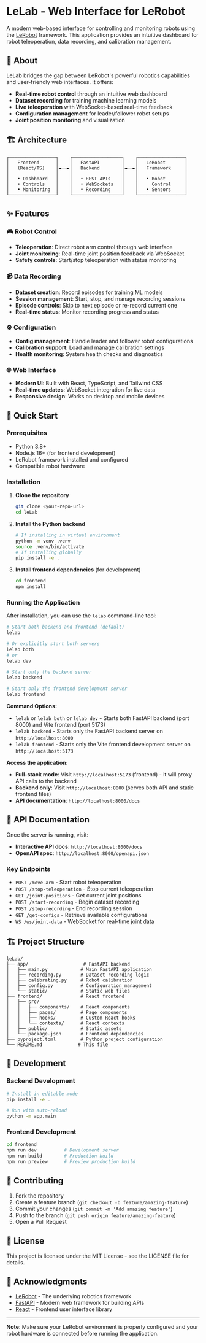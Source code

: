 # LeLab - Web Interface for LeRobot

A modern web-based interface for controlling and monitoring robots using the [LeRobot](https://github.com/huggingface/lerobot) framework. This application provides an intuitive dashboard for robot teleoperation, data recording, and calibration management.

## 🤖 About

LeLab bridges the gap between LeRobot's powerful robotics capabilities and user-friendly web interfaces. It offers:

- **Real-time robot control** through an intuitive web dashboard
- **Dataset recording** for training machine learning models
- **Live teleoperation** with WebSocket-based real-time feedback
- **Configuration management** for leader/follower robot setups
- **Joint position monitoring** and visualization

## 🏗️ Architecture

```
┌─────────────────┐    ┌──────────────────┐    ┌─────────────────┐
│   Frontend      │    │   FastAPI        │    │   LeRobot       │
│   (React/TS)    │◄──►│   Backend        │◄──►│   Framework     │
│                 │    │                  │    │                 │
│   • Dashboard   │    │   • REST APIs    │    │   • Robot       │
│   • Controls    │    │   • WebSockets   │    │     Control     │
│   • Monitoring  │    │   • Recording    │    │   • Sensors     │
└─────────────────┘    └──────────────────┘    └─────────────────┘
```

## ✨ Features

### 🎮 Robot Control

- **Teleoperation**: Direct robot arm control through web interface
- **Joint monitoring**: Real-time joint position feedback via WebSocket
- **Safety controls**: Start/stop teleoperation with status monitoring

### 📹 Data Recording

- **Dataset creation**: Record episodes for training ML models
- **Session management**: Start, stop, and manage recording sessions
- **Episode controls**: Skip to next episode or re-record current one
- **Real-time status**: Monitor recording progress and status

### ⚙️ Configuration

- **Config management**: Handle leader and follower robot configurations
- **Calibration support**: Load and manage calibration settings
- **Health monitoring**: System health checks and diagnostics

### 🌐 Web Interface

- **Modern UI**: Built with React, TypeScript, and Tailwind CSS
- **Real-time updates**: WebSocket integration for live data
- **Responsive design**: Works on desktop and mobile devices

## 🚀 Quick Start

### Prerequisites

- Python 3.8+
- Node.js 16+ (for frontend development)
- LeRobot framework installed and configured
- Compatible robot hardware

### Installation

1. **Clone the repository**

   ```bash
   git clone <your-repo-url>
   cd leLab
   ```

2. **Install the Python backend**

   ```bash
   # If installing in virtual environment
   python -m venv .venv
   source .venv/bin/activate
   # If installing globally
   pip install -e .
   ```

3. **Install frontend dependencies** (for development)
   ```bash
   cd frontend
   npm install
   ```

### Running the Application

After installation, you can use the `lelab` command-line tool:

```bash
# Start both backend and frontend (default)
lelab

# Or explicitly start both servers
lelab both
# or
lelab dev

# Start only the backend server
lelab backend

# Start only the frontend development server
lelab frontend
```

**Command Options:**

- `lelab` or `lelab both` or `lelab dev` - Starts both FastAPI backend (port 8000) and Vite frontend (port 5173)
- `lelab backend` - Starts only the FastAPI backend server on `http://localhost:8000`
- `lelab frontend` - Starts only the Vite frontend development server on `http://localhost:5173`

**Access the application:**

- **Full-stack mode**: Visit `http://localhost:5173` (frontend) - it will proxy API calls to the backend
- **Backend only**: Visit `http://localhost:8000` (serves both API and static frontend files)
- **API documentation**: `http://localhost:8000/docs`

## 📖 API Documentation

Once the server is running, visit:

- **Interactive API docs**: `http://localhost:8000/docs`
- **OpenAPI spec**: `http://localhost:8000/openapi.json`

### Key Endpoints

- `POST /move-arm` - Start robot teleoperation
- `POST /stop-teleoperation` - Stop current teleoperation
- `GET /joint-positions` - Get current joint positions
- `POST /start-recording` - Begin dataset recording
- `POST /stop-recording` - End recording session
- `GET /get-configs` - Retrieve available configurations
- `WS /ws/joint-data` - WebSocket for real-time joint data

## 🏗️ Project Structure

```
leLab/
├── app/                    # FastAPI backend
│   ├── main.py            # Main FastAPI application
│   ├── recording.py       # Dataset recording logic
│   ├── calibrating.py     # Robot calibration
│   ├── config.py          # Configuration management
│   └── static/            # Static web files
├── frontend/              # React frontend
│   ├── src/
│   │   ├── components/    # React components
│   │   ├── pages/         # Page components
│   │   ├── hooks/         # Custom React hooks
│   │   └── contexts/      # React contexts
│   ├── public/            # Static assets
│   └── package.json       # Frontend dependencies
├── pyproject.toml         # Python project configuration
└── README.md             # This file
```

## 🔧 Development

### Backend Development

```bash
# Install in editable mode
pip install -e .

# Run with auto-reload
python -m app.main
```

### Frontend Development

```bash
cd frontend
npm run dev          # Development server
npm run build        # Production build
npm run preview      # Preview production build
```

## 🤝 Contributing

1. Fork the repository
2. Create a feature branch (`git checkout -b feature/amazing-feature`)
3. Commit your changes (`git commit -m 'Add amazing feature'`)
4. Push to the branch (`git push origin feature/amazing-feature`)
5. Open a Pull Request

## 📄 License

This project is licensed under the MIT License - see the LICENSE file for details.

## 🙏 Acknowledgments

- [LeRobot](https://github.com/huggingface/lerobot) - The underlying robotics framework
- [FastAPI](https://fastapi.tiangolo.com/) - Modern web framework for building APIs
- [React](https://reactjs.org/) - Frontend user interface library

---

**Note**: Make sure your LeRobot environment is properly configured and your robot hardware is connected before running the application.
